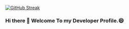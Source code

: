 [![GitHub Streak](http://github-readme-streak-stats.herokuapp.com?user=M1urray&theme=monokai&hide_border=true&date_format=M%20j%5B%2C%20Y%5D)](https://git.io/streak-stats)
### Hi there 👋 Welcome To my Developer Profile.:smile:

<!--
**M1urray/M1urray** is a ✨ _special_ ✨ repository because its `README.md` (this file) appears on your GitHub profile.

Here are some ideas to get you started:

- 🔭 I’m currently working on ...
- 🌱 I’m currently learning ...
- 👯 I’m looking to collaborate on ...
- 🤔 I’m looking for help with ...
- 💬 Ask me about ...
- 📫 How to reach me: ...
- 😄 Pronouns: ...
- ⚡ Fun fact: ...
-->
